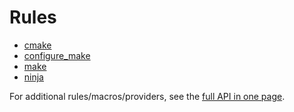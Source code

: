 # Rules

- [cmake](./cmake.md)
- [configure_make](./configure_make.md)
- [make](./make.md)
- [ninja](./ninja.md)

For additional rules/macros/providers, see the [full API in one page](./flatten.md).

